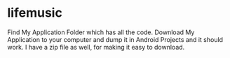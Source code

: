 # lifemusic
Find My Application Folder which has all the code. Download My Application to your computer and dump it in Android Projects and it should work. 
I have a zip file as well, for making it easy to download.